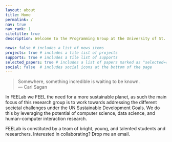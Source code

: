```yaml
---
layout: about
title: Home
permalink: /
nav: true
nav_rank: 1
sitetitle: true
description: Welcome to the Programming Group at the University of St. Gallen and at the Technical University of Darmstadt. Team. Projects. Support.

news: false # includes a list of news items
projects: true # includes a tile list of projects
supports: true # includes a tile list of supports
selected_papers: true # includes a list of papers marked as "selected={true}"
social: false  # includes social icons at the bottom of the page
---
```


> <i class="fas fa-quote-left"></i>
> Somewhere, something incredible is waiting to be known.
> <i class="fas fa-quote-right"></i><br />
> — Carl Sagan

In FEELab we FEEL the need for a more sustainable planet, as such the main focus of this research group is to work towards addressing the different societal challenges under the UN Sustainable Development Goals. We do this by leveraging the potential of computer science, data science, and human-computer interaction research.

FEELab is constituted by a team of bright, young, and talented students and researchers. Interested in collaborating? Drop me an email.

